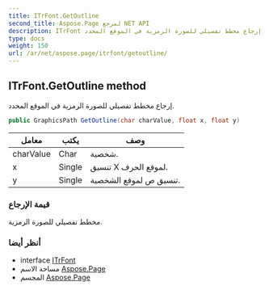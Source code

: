 ```yaml
---
title: ITrFont.GetOutline
second_title: Aspose.Page لمرجع NET API
description: ITrFont طريقة. إرجاع مخطط تفصيلي للصورة الرمزية في الموقع المحدد.
type: docs
weight: 150
url: /ar/net/aspose.page/itrfont/getoutline/
---
```

## ITrFont.GetOutline method

إرجاع مخطط تفصيلي للصورة الرمزية في الموقع المحدد.

```csharp
public GraphicsPath GetOutline(char charValue, float x, float y)
```

| معامل | يكتب | وصف |
| --- | --- | --- |
| charValue | Char | شخصية. |
| x | Single | تنسيق X لموقع الحرف. |
| y | Single | تنسيق ص لموقع الشخصية. |

### قيمة الإرجاع

مخطط تفصيلي للصورة الرمزية.

### أنظر أيضا

* interface [ITrFont](../)
* مساحة الاسم [Aspose.Page](../../itrfont/)
* المجسم [Aspose.Page](../../../)


